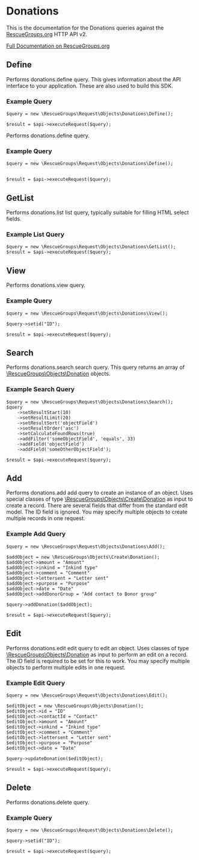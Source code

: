 # Donations

This is the documentation for the Donations queries against the [RescueGroups.org](https://www.rescuegroups.org/) HTTP API v2.

[Full Documentation on RescueGroups.org](https://userguide.rescuegroups.org/display/APIDG/Object+definitions#Objectdefinitions-donations)

## Define
Performs donations.define query. This gives information about the API interface to your application. These are also used to build this SDK.

### Example Query

    $query = new \RescueGroups\Request\Objects\Donations\Define();

    $result = $api->executeRequest($query);
Performs donations.define query.

### Example Query

    $query = new \RescueGroups\Request\Objects\Donations\Define();


    $result = $api->executeRequest($query);

## GetList
Performs donations.list list query, typically suitable for filling HTML select fields.

### Example List Query

    $query = new \RescueGroups\Request\Objects\Donations\GetList();
    $result = $api->executeRequest($query);
## View
Performs donations.view query.

### Example Query

    $query = new \RescueGroups\Request\Objects\Donations\View();

    $query->setid("ID");

    $result = $api->executeRequest($query);

## Search
Performs donations.search search query. This query returns an array of [\RescueGroups\Objects\Donation](../../../src/Objects/Donation.php) objects.

### Example Search Query

    $query = new \RescueGroups\Request\Objects\Donations\Search();
    $query
        ->setResultStart(10)
        ->setResultLimit(20)
        ->setResultSort('objectField')
        ->setResultOrder('asc')
        ->setCalculateFoundRows(true)
        ->addFilter('someObjectField', 'equals', 33)
        ->addField('objectField')
        ->addField('someOtherObjectField');

    $result = $api->executeRequest($query);
## Add
Performs donations.add add query to create an instance of an object. Uses special classes of type [\RescueGroups\Objects\Create\Donation](../../../src/Objects/Donation.php) as input to create a record. There are several fields that differ from the standard edit model. The ID field is ignored. You may specify multiple objects to create multiple records in one request.

### Example Add Query

    $query = new \RescueGroups\Request\Objects\Donations\Add();

    $addObject = new \RescueGroups\Objects\Create\Donation();
    $addObject->amount = "Amount"
    $addObject->inkind = "Inkind type"
    $addObject->comment = "Comment"
    $addObject->lettersent = "Letter sent"
    $addObject->purpose = "Purpose"
    $addObject->date = "Date"
    $addObject->addDonorGroup = "Add contact to Donor group"

    $query->addDonation($addObject);

    $result = $api->executeRequest($query);
## Edit
Performs donations.edit edit query to edit an object. Uses classes of type [\RescueGroups\Objects\Donation](../../../src/Objects/Donation.php) as input to perform an edit on a record. The ID field is required to be set for this to work. You may specify multiple objects to perform multiple edits in one request.

### Example Edit Query

    $query = new \RescueGroups\Request\Objects\Donations\Edit();

    $editObject = new \RescueGroups\Objects\Donation();
    $editObject->id = "ID"
    $editObject->contactId = "Contact"
    $editObject->amount = "Amount"
    $editObject->inkind = "Inkind type"
    $editObject->comment = "Comment"
    $editObject->lettersent = "Letter sent"
    $editObject->purpose = "Purpose"
    $editObject->date = "Date"

    $query->updateDonation($editObject);

    $result = $api->executeRequest($query);
## Delete
Performs donations.delete query.

### Example Query

    $query = new \RescueGroups\Request\Objects\Donations\Delete();

    $query->setid("ID");

    $result = $api->executeRequest($query);

